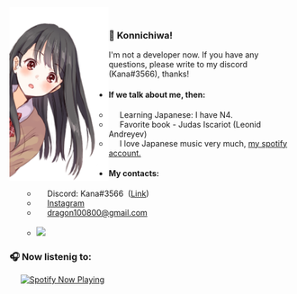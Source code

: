 <img align="left" width = 35% src="./photo2.png"> <br>
### 👋 Konnichiwa!
I'm not a developer now. If you have any questions, please write to my discord (Kana#3566), thanks!
+ #### If we talk about me, then:
    + &nbsp;&nbsp;&nbsp;&nbsp;&nbsp;Learning Japanese: I have N4.
    + &nbsp;&nbsp;&nbsp;&nbsp;&nbsp;Favorite book - Judas Iscariot (Leonid Andreyev)
    + &nbsp;&nbsp;&nbsp;&nbsp;&nbsp;I love Japanese music very much, [my spotify account.](https://open.spotify.com/user/iwzw7mu8kbeqszm8lc7jn88xk)<br/>
+ #### My contacts:
    + &nbsp;&nbsp;&nbsp;&nbsp; Discord: Kana#3566  &nbsp;([Link](https://discord.com/users/317280294061211648 "Link"))
    + &nbsp;&nbsp;&nbsp;&nbsp;&nbsp;[Instagram](https://www.instagram.com/kanamonogatari/ "Instagram")
    + &nbsp;&nbsp;&nbsp;&nbsp;&nbsp;dragon100800@gmail.com<br/><br/>
    + [<img src="https://www.codewars.com/users/KanaMonogatari/badges/large">](https://www.codewars.com/users/KanaMonogatari)
   
### 🎧 Now listenig to:
&nbsp;&nbsp;&nbsp;&nbsp;&nbsp;[<img src="https://kanamonogatari.vercel.app/api/spotify-playing" alt="Spotify Now Playing" width="350" />](https://open.spotify.com/user/iwzw7mu8kbeqszm8lc7jn88xk)
    
